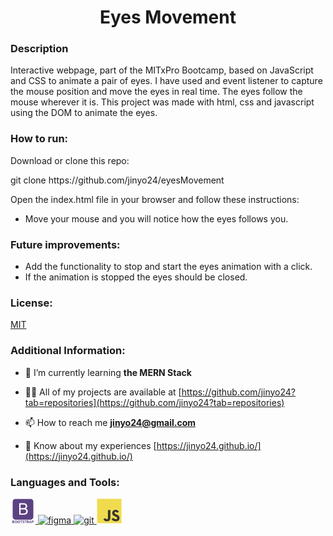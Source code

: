 <h1 align="center">Eyes Movement</h1>
<h3>Description</h3>
<p>Interactive webpage, part of the MITxPro Bootcamp, based on JavaScript and CSS to animate a pair of eyes. I have used and event listener to capture the mouse position and move the eyes in real time. The eyes follow the mouse wherever it is. This project was made with html, css and javascript using the DOM to animate the eyes. </p>

<h3>How to run:</h3>

<p>Download or clone this repo:</p>

<p>git clone https://github.com/jinyo24/eyesMovement</p>

<p>Open the index.html file in your browser and follow these instructions:</p>

- Move your mouse and you will notice how the eyes follows you.

<h3>Future improvements:</h3>

- Add the functionality to stop and start the eyes animation with a click. 
- If the animation is stopped the eyes should be closed.

<h3>License:</h3>

<a href="https://choosealicense.com/licenses/mit/" target="_blank"> MIT </a> 
    
<h3>Additional Information:</h3>    

- 🌱 I’m currently learning **the MERN Stack**

- 👨‍💻 All of my projects are available at [https://github.com/jinyo24?tab=repositories](https://github.com/jinyo24?tab=repositories)

- 📫 How to reach me **jinyo24@gmail.com**

- 📄 Know about my experiences [https://jinyo24.github.io/](https://jinyo24.github.io/)


<h3 align="left">Languages and Tools:</h3>
<p align="left"> <a href="https://getbootstrap.com" target="_blank"> <img src="https://raw.githubusercontent.com/devicons/devicon/master/icons/bootstrap/bootstrap-plain-wordmark.svg" alt="bootstrap" width="40" height="40"/> </a> <a href="https://www.figma.com/" target="_blank"> <img src="https://www.vectorlogo.zone/logos/figma/figma-icon.svg" alt="figma" width="40" height="40"/> </a> <a href="https://git-scm.com/" target="_blank"> <img src="https://www.vectorlogo.zone/logos/git-scm/git-scm-icon.svg" alt="git" width="40" height="40"/> </a> <a href="https://developer.mozilla.org/en-US/docs/Web/JavaScript" target="_blank"> <img src="https://raw.githubusercontent.com/devicons/devicon/master/icons/javascript/javascript-original.svg" alt="javascript" width="40" height="40"/> </a> </p>
